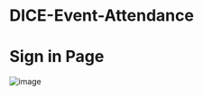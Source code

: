 # DICE-Event-Attendance

# Sign in Page
![image](https://github.com/user-attachments/assets/8e38e345-d12f-4222-af70-9807c0cf4e79)
